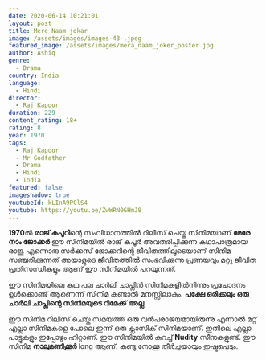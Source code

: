 ```yaml
---
date: 2020-06-14 10:21:01
layout: post
title: Mere Naam jokar
image: /assets/images/images-43-.jpeg
featured_image: /assets/images/mera_naam_joker_poster.jpg
author: Ashiq
genre:
  - Drama
country: India
language:
  - Hindi
director:
  - Raj Kapoor
duration: 229
content_rating: 18+
rating: 8
year: 1970
tags:
  - Raj Kapoor
  - Mr Godfather
  - Drama
  - Hindi
  - India
featured: false
imageshadow: true
youtubeId: kLInA9PClS4
youtube: https://youtu.be/ZwWRN0GHmJ8
---
```

**1970**ൽ **രാജ് കപൂറി**ന്റെ സംവിധാനത്തിൽ റിലീസ് ചെയ്ത സിനിമയാണ് **മേരേ നാം ജോക്കർ** ഈ സിനിമയിൽ രാജ് കപൂർ അവതരിപ്പിക്കുന്ന കഥാപാത്രമായ രാജു എന്നൊരു സർക്കസ് ജോക്കറിന്റെ ജീവിതത്തിലൂടെയാണ് സിനിമ സഞ്ചരിക്കുന്നത്
അയാളുടെ ജീവിതത്തിൽ സംഭവിക്കുന്നു പ്രണയവും മറ്റു ജീവിത പ്രതിസന്ധികളും ആണ് ഈ സിനിമയിൽ പറയുന്നത്. 

ഈ സിനിമയിലെ കഥ പല ചാർലി ചാപ്ലിൻ  സിനിമകളിൽനിന്നും പ്രചോദനം ഉൾക്കൊണ്ട് ആണെന്ന്  സിനിമ കണ്ടാൽ മനസ്സിലാകും. **പക്ഷേ ഒരിക്കലും ഒരു ചാർലി ചാപ്ലിന്റെ സിനിമയുടെ റീമേക്ക് അല്ല**.

ഈ സിനിമ റിലീസ് ചെയ്ത സമയത്ത് ഒരു വൻപരാജയമായിരുന്നു എന്നാൽ മറ്റ് എല്ലാ സിനിമകളെ പോലെ ഇന്ന് ഒരു ക്ലാസിക് സിനിമയാണ്. ഇതിലെ എല്ലാ പാട്ടുകളും ഇപ്പോഴും ഹിറ്റാണ്. ഈ സിനിമയിൽ കുറച്ച് **Nudity** സീനുകളുണ്ട്.
ഈ സിനിമ **നാലുമണിക്കൂർ** long ആണ്. കണ്ടു നോക്കൂ തീർച്ചയായും ഇഷ്ടപെടും.